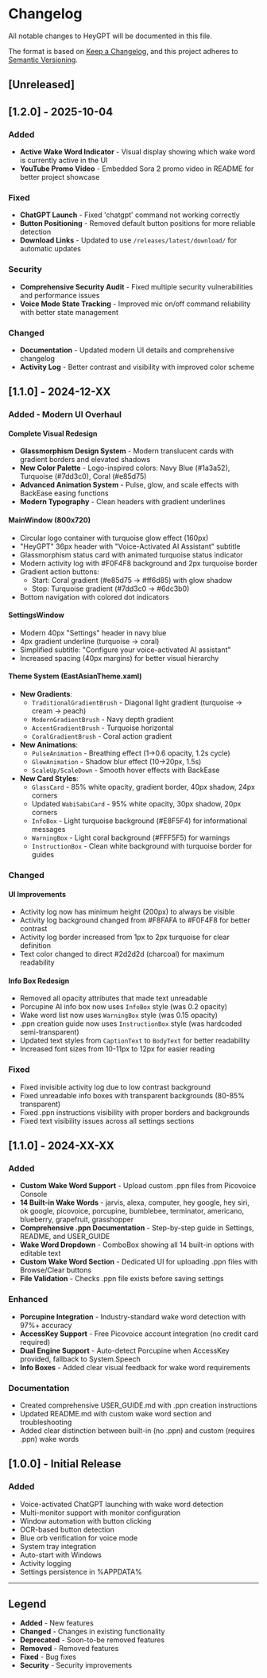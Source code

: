 # Changelog

All notable changes to HeyGPT will be documented in this file.

The format is based on [Keep a Changelog](https://keepachangelog.com/en/1.0.0/),
and this project adheres to [Semantic Versioning](https://semver.org/spec/v2.0.0.html).

## [Unreleased]

## [1.2.0] - 2025-10-04

### Added
- **Active Wake Word Indicator** - Visual display showing which wake word is currently active in the UI
- **YouTube Promo Video** - Embedded Sora 2 promo video in README for better project showcase

### Fixed
- **ChatGPT Launch** - Fixed 'chatgpt' command not working correctly
- **Button Positioning** - Removed default button positions for more reliable detection
- **Download Links** - Updated to use `/releases/latest/download/` for automatic updates

### Security
- **Comprehensive Security Audit** - Fixed multiple security vulnerabilities and performance issues
- **Voice Mode State Tracking** - Improved mic on/off command reliability with better state management

### Changed
- **Documentation** - Updated modern UI details and comprehensive changelog
- **Activity Log** - Better contrast and visibility with improved color scheme

## [1.1.0] - 2024-12-XX

### Added - Modern UI Overhaul

#### Complete Visual Redesign
- **Glassmorphism Design System** - Modern translucent cards with gradient borders and elevated shadows
- **New Color Palette** - Logo-inspired colors: Navy Blue (#1a3a52), Turquoise (#7dd3c0), Coral (#e85d75)
- **Advanced Animation System** - Pulse, glow, and scale effects with BackEase easing functions
- **Modern Typography** - Clean headers with gradient underlines

#### MainWindow (800x720)
- Circular logo container with turquoise glow effect (160px)
- "HeyGPT" 36px header with "Voice-Activated AI Assistant" subtitle
- Glassmorphism status card with animated turquoise status indicator
- Modern activity log with #F0F4F8 background and 2px turquoise border
- Gradient action buttons:
  - Start: Coral gradient (#e85d75 → #ff6d85) with glow shadow
  - Stop: Turquoise gradient (#7dd3c0 → #6dc3b0)
- Bottom navigation with colored dot indicators

#### SettingsWindow
- Modern 40px "Settings" header in navy blue
- 4px gradient underline (turquoise → coral)
- Simplified subtitle: "Configure your voice-activated AI assistant"
- Increased spacing (40px margins) for better visual hierarchy

#### Theme System (EastAsianTheme.xaml)
- **New Gradients**:
  - `TraditionalGradientBrush` - Diagonal light gradient (turquoise → cream → peach)
  - `ModernGradientBrush` - Navy depth gradient
  - `AccentGradientBrush` - Turquoise horizontal
  - `CoralGradientBrush` - Coral action gradient
- **New Animations**:
  - `PulseAnimation` - Breathing effect (1→0.6 opacity, 1.2s cycle)
  - `GlowAnimation` - Shadow blur effect (10→20px, 1.5s)
  - `ScaleUp/ScaleDown` - Smooth hover effects with BackEase
- **New Card Styles**:
  - `GlassCard` - 85% white opacity, gradient border, 40px shadow, 24px corners
  - Updated `WabiSabiCard` - 95% white opacity, 30px shadow, 20px corners
  - `InfoBox` - Light turquoise background (#E8F5F4) for informational messages
  - `WarningBox` - Light coral background (#FFF5F5) for warnings
  - `InstructionBox` - Clean white background with turquoise border for guides

### Changed

#### UI Improvements
- Activity log now has minimum height (200px) to always be visible
- Activity log background changed from #F8FAFA to #F0F4F8 for better contrast
- Activity log border increased from 1px to 2px turquoise for clear definition
- Text color changed to direct #2d2d2d (charcoal) for maximum readability

#### Info Box Redesign
- Removed all opacity attributes that made text unreadable
- Porcupine AI info box now uses `InfoBox` style (was 0.2 opacity)
- Wake word list now uses `WarningBox` style (was 0.15 opacity)
- .ppn creation guide now uses `InstructionBox` style (was hardcoded semi-transparent)
- Updated text styles from `CaptionText` to `BodyText` for better readability
- Increased font sizes from 10-11px to 12px for easier reading

### Fixed
- Fixed invisible activity log due to low contrast background
- Fixed unreadable info boxes with transparent backgrounds (80-85% transparent)
- Fixed .ppn instructions visibility with proper borders and backgrounds
- Fixed text visibility issues across all settings sections

## [1.1.0] - 2024-XX-XX

### Added
- **Custom Wake Word Support** - Upload custom .ppn files from Picovoice Console
- **14 Built-in Wake Words** - jarvis, alexa, computer, hey google, hey siri, ok google, picovoice, porcupine, bumblebee, terminator, americano, blueberry, grapefruit, grasshopper
- **Comprehensive .ppn Documentation** - Step-by-step guide in Settings, README, and USER_GUIDE
- **Wake Word Dropdown** - ComboBox showing all 14 built-in options with editable text
- **Custom Wake Word Section** - Dedicated UI for uploading .ppn files with Browse/Clear buttons
- **File Validation** - Checks .ppn file exists before saving settings

### Enhanced
- **Porcupine Integration** - Industry-standard wake word detection with 97%+ accuracy
- **AccessKey Support** - Free Picovoice account integration (no credit card required)
- **Dual Engine Support** - Auto-detect Porcupine when AccessKey provided, fallback to System.Speech
- **Info Boxes** - Added clear visual feedback for wake word requirements

### Documentation
- Created comprehensive USER_GUIDE.md with .ppn creation instructions
- Updated README.md with custom wake word section and troubleshooting
- Added clear distinction between built-in (no .ppn) and custom (requires .ppn) wake words

## [1.0.0] - Initial Release

### Added
- Voice-activated ChatGPT launching with wake word detection
- Multi-monitor support with monitor configuration
- Window automation with button clicking
- OCR-based button detection
- Blue orb verification for voice mode
- System tray integration
- Auto-start with Windows
- Activity logging
- Settings persistence in %APPDATA%

---

## Legend

- **Added** - New features
- **Changed** - Changes in existing functionality
- **Deprecated** - Soon-to-be removed features
- **Removed** - Removed features
- **Fixed** - Bug fixes
- **Security** - Security improvements
